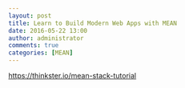 ```yaml
---
layout: post
title: Learn to Build Modern Web Apps with MEAN
date: 2016-05-22 13:00
author: administrator
comments: true
categories: [MEAN]
---
```

https://thinkster.io/mean-stack-tutorial
